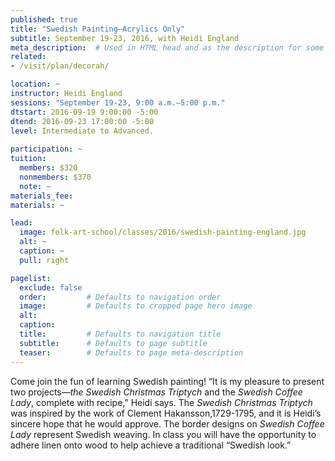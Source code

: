 ```yaml
---
published: true
title: "Swedish Painting—Acrylics Only"
subtitle: September 19-23, 2016, with Heidi England 
meta_description:  # Used in HTML head and as the description for some search engines
related:
- /visit/plan/decorah/

location: ~
instructor: Heidi England
sessions: "September 19-23, 9:00 a.m.–5:00 p.m."
dtstart: 2016-09-19 9:00:00 -5:00
dtend: 2016-09-23 17:00:00 -5:00
level: Intermediate to Advanced.
  
participation: ~
tuition:
  members: $320
  nonmembers: $370
  note: ~
materials_fee: 
materials: ~

lead:
  image: folk-art-school/classes/2016/swedish-painting-england.jpg
  alt: ~
  caption: ~
  pull: right

pagelist:
  exclude: false
  order:         # Defaults to navigation order  
  image:         # Defaults to cropped page hero image
  alt:
  caption:
  title:         # Defaults to navigation title
  subtitle:      # Defaults to page subtitle
  teaser:        # Defaults to page meta-description 
---
```

Come join the fun of learning Swedish painting!  “It is my pleasure to present two projects—_the Swedish Christmas Triptych_ and the _Swedish Coffee Lady_, complete with recipe,” Heidi says. The _Swedish Christmas Triptych_ was inspired by the work of Clement Hakansson,1729-1795, and it is Heidi’s sincere hope that he would approve. The border designs on _Swedish Coffee Lady_ represent Swedish weaving. In class you will have the opportunity to adhere linen onto wood to help achieve a traditional “Swedish look.”